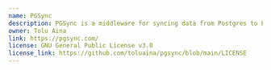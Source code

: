 ```yaml
---
name: PGSync
description: PGSync is a middleware for syncing data from Postgres to Elasticsearch
owner: Tolu Aina
link: https://pgsync.com/
license: GNU General Public License v3.0
license_link: https://github.com/toluaina/pgsync/blob/main/LICENSE
---
```

